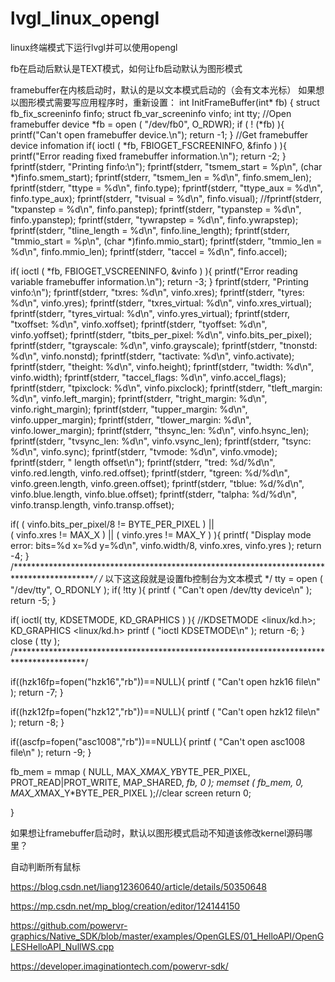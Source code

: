 # lvgl_linux_opengl
linux终端模式下运行lvgl并可以使用opengl



fb在启动后默认是TEXT模式，如何让fb启动默认为图形模式

framebuffer在内核启动时，默认的是以文本模式启动的（会有文本光标）
如果想以图形模式需要写应用程序时，重新设置：
int InitFrameBuffer(int* fb)
{
 struct fb_fix_screeninfo finfo;
 struct fb_var_screeninfo vinfo;
 int tty;
 //Open framebuffer device
 *fb = open ( "/dev/fb0", O_RDWR);
 if ( ! (*fb) ){
 printf("Can't open framebuffer device.\n");
 return -1;
 }
 //Get framebuffer device infomation
 if( ioctl ( *fb, FBIOGET_FSCREENINFO, &amp;finfo ) ){
 printf("Error reading fixed framebuffer information.\n");
 return -2;
 }
 fprintf(stderr, "Printing finfo:\n");
 fprintf(stderr, "tsmem_start = %p\n", (char *)finfo.smem_start);
 fprintf(stderr, "tsmem_len = %d\n", finfo.smem_len);
 fprintf(stderr, "ttype = %d\n", finfo.type);
 fprintf(stderr, "ttype_aux = %d\n", finfo.type_aux);
 fprintf(stderr, "tvisual = %d\n", finfo.visual);
 //fprintf(stderr, "txpanstep = %d\n", finfo.panstep);
 fprintf(stderr, "typanstep = %d\n", finfo.ypanstep);
 fprintf(stderr, "tywrapstep = %d\n", finfo.ywrapstep);
 fprintf(stderr, "tline_length = %d\n", finfo.line_length);
 fprintf(stderr, "tmmio_start = %p\n", (char *)finfo.mmio_start);
 fprintf(stderr, "tmmio_len = %d\n", finfo.mmio_len);
 fprintf(stderr, "taccel = %d\n", finfo.accel);

 if( ioctl ( *fb, FBIOGET_VSCREENINFO, &amp;vinfo ) ){
 printf("Error reading variable framebuffer information.\n");
 return -3;
 }
 fprintf(stderr, "Printing vinfo:\n");
 fprintf(stderr, "txres: %d\n", vinfo.xres);
 fprintf(stderr, "tyres: %d\n", vinfo.yres);
 fprintf(stderr, "txres_virtual: %d\n", vinfo.xres_virtual);
 fprintf(stderr, "tyres_virtual: %d\n", vinfo.yres_virtual);
 fprintf(stderr, "txoffset: %d\n", vinfo.xoffset);
 fprintf(stderr, "tyoffset: %d\n", vinfo.yoffset);
 fprintf(stderr, "tbits_per_pixel: %d\n", vinfo.bits_per_pixel);
 fprintf(stderr, "tgrayscale: %d\n", vinfo.grayscale);
 fprintf(stderr, "tnonstd: %d\n", vinfo.nonstd);
 fprintf(stderr, "tactivate: %d\n", vinfo.activate);
 fprintf(stderr, "theight: %d\n", vinfo.height);
 fprintf(stderr, "twidth: %d\n", vinfo.width);
 fprintf(stderr, "taccel_flags: %d\n", vinfo.accel_flags);
 fprintf(stderr, "tpixclock: %d\n", vinfo.pixclock);
 fprintf(stderr, "tleft_margin: %d\n", vinfo.left_margin);
 fprintf(stderr, "tright_margin: %d\n", vinfo.right_margin);
 fprintf(stderr, "tupper_margin: %d\n", vinfo.upper_margin);
 fprintf(stderr, "tlower_margin: %d\n", vinfo.lower_margin);
 fprintf(stderr, "thsync_len: %d\n", vinfo.hsync_len);
 fprintf(stderr, "tvsync_len: %d\n", vinfo.vsync_len);
 fprintf(stderr, "tsync: %d\n", vinfo.sync);
 fprintf(stderr, "tvmode: %d\n", vinfo.vmode);
 fprintf(stderr, " length offset\n");
 fprintf(stderr, "tred: %d/%d\n", vinfo.red.length, vinfo.red.offset);
 fprintf(stderr, "tgreen: %d/%d\n", vinfo.green.length, vinfo.green.offset);
 fprintf(stderr, "tblue: %d/%d\n", vinfo.blue.length, vinfo.blue.offset);
 fprintf(stderr, "talpha: %d/%d\n", vinfo.transp.length, vinfo.transp.offset);

 if( ( vinfo.bits_per_pixel/8 != BYTE_PER_PIXEL ) || <br> ( vinfo.xres != MAX_X ) || ( vinfo.yres != MAX_Y ) ){
 printf( "Display mode error: bits=%d x=%d y=%d\n", vinfo.width/8, vinfo.xres, vinfo.yres );
 return -4;
 }
 /*******************************************************************************************/
 /* 以下这这段就是设置fb控制台为文本模式 */
 tty = open ( "/dev/tty", O_RDONLY );
 if( !tty ){
 printf ( "Can't open /dev/tty device\n" );
 return -5;
 }

 if( ioctl( tty, KDSETMODE, KD_GRAPHICS ) ){ //KDSETMODE &lt;linux/kd.h&gt;; KD_GRAPHICS &lt;linux/kd.h&gt;
 printf ( "ioctl KDSETMODE\n" );
 return -6;
 }
 close ( tty );
 /****************************************************************************************/

 if((hzk16fp=fopen("hzk16","rb"))==NULL){
 printf ( "Can't open hzk16 file\n" );
 return -7;
 }

 if((hzk12fp=fopen("hzk12","rb"))==NULL){
 printf ( "Can't open hzk12 file\n" );
 return -8;
 }

 if((ascfp=fopen("asc1008","rb"))==NULL){
 printf ( "Can't open asc1008 file\n" );
 return -9;
 }

 fb_mem = mmap ( NULL, MAX_X*MAX_Y*BYTE_PER_PIXEL, PROT_READ|PROT_WRITE, MAP_SHARED, *fb, 0 );
 memset ( fb_mem, 0, MAX_X*MAX_Y*BYTE_PER_PIXEL );//clear screen
 return 0;

}

如果想让framebuffer启动时，默认以图形模式启动不知道该修改kernel源码哪里？


自动判断所有鼠标 

https://blog.csdn.net/liang12360640/article/details/50350648

https://mp.csdn.net/mp_blog/creation/editor/124144150

https://github.com/powervr-graphics/Native_SDK/blob/master/examples/OpenGLES/01_HelloAPI/OpenGLESHelloAPI_NullWS.cpp

https://developer.imaginationtech.com/powervr-sdk/
